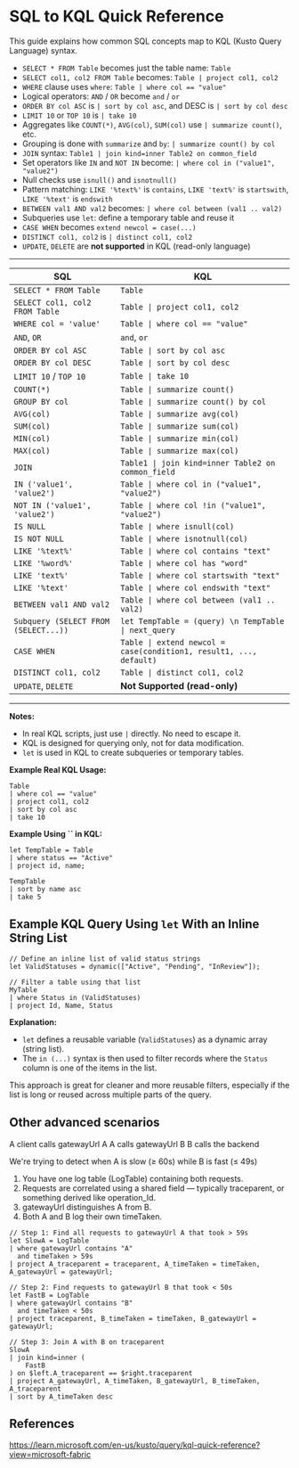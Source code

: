 # SQL to KQL Quick Reference

This guide explains how common SQL concepts map to KQL (Kusto Query Language) syntax.

- `SELECT * FROM Table` becomes just the table name: `Table`
- `SELECT col1, col2 FROM Table` becomes: `Table | project col1, col2`
- `WHERE` clause uses `where`: `Table | where col == "value"`
- Logical operators: `AND` / `OR` become `and` / `or`
- `ORDER BY col ASC` is `| sort by col asc`, and DESC is `| sort by col desc`
- `LIMIT 10` or `TOP 10` is `| take 10`
- Aggregates like `COUNT(*)`, `AVG(col)`, `SUM(col)` use `| summarize count()`, etc.
- Grouping is done with `summarize` and `by`: `| summarize count() by col`
- `JOIN` syntax: `Table1 | join kind=inner Table2 on common_field`
- Set operators like `IN` and `NOT IN` become: `| where col in ("value1", "value2")`
- Null checks use `isnull()` and `isnotnull()`
- Pattern matching: `LIKE '%text%'` is `contains`, `LIKE 'text%'` is `startswith`, `LIKE '%text'` is `endswith`
- `BETWEEN val1 AND val2` becomes: `| where col between (val1 .. val2)`
- Subqueries use `let`: define a temporary table and reuse it
- `CASE WHEN` becomes `extend newcol = case(...)`
- `DISTINCT col1, col2` is `| distinct col1, col2`
- `UPDATE`, `DELETE` are **not supported** in KQL (read-only language)

---

| **SQL**                              | **KQL**                                                            |
| ------------------------------------ | ------------------------------------------------------------------ |
| `SELECT * FROM Table`                | `Table`                                                            |
| `SELECT col1, col2 FROM Table`       | `Table \| project col1, col2`                                      |
| `WHERE col = 'value'`                | `Table \| where col == "value"`                                    |
| `AND`, `OR`                          | `and`, `or`                                                        |
| `ORDER BY col ASC`                   | `Table \| sort by col asc`                                         |
| `ORDER BY col DESC`                  | `Table \| sort by col desc`                                        |
| `LIMIT 10` / `TOP 10`                | `Table \| take 10`                                                 |
| `COUNT(*)`                           | `Table \| summarize count()`                                       |
| `GROUP BY col`                       | `Table \| summarize count() by col`                                |
| `AVG(col)`                           | `Table \| summarize avg(col)`                                      |
| `SUM(col)`                           | `Table \| summarize sum(col)`                                      |
| `MIN(col)`                           | `Table \| summarize min(col)`                                      |
| `MAX(col)`                           | `Table \| summarize max(col)`                                      |
| `JOIN`                               | `Table1 \| join kind=inner Table2 on common_field`                 |
| `IN ('value1', 'value2')`            | `Table \| where col in ("value1", "value2")`                       |
| `NOT IN ('value1', 'value2')`        | `Table \| where col !in ("value1", "value2")`                      |
| `IS NULL`                            | `Table \| where isnull(col)`                                       |
| `IS NOT NULL`                        | `Table \| where isnotnull(col)`                                    |
| `LIKE '%text%'`                      | `Table \| where col contains "text"`                               |
| `LIKE '%word%'`                      | `Table \| where col has "word"`                               |
| `LIKE 'text%'`                       | `Table \| where col startswith "text"`                             |
| `LIKE '%text'`                       | `Table \| where col endswith "text"`                               |
| `BETWEEN val1 AND val2`              | `Table \| where col between (val1 .. val2)`                        |
| `Subquery (SELECT FROM (SELECT...))` | `let TempTable = (query) \n TempTable \| next_query`               |
| `CASE WHEN`                          | `Table \| extend newcol = case(condition1, result1, ..., default)` |
| `DISTINCT col1, col2`                | `Table \| distinct col1, col2`                                     |
| `UPDATE`, `DELETE`                   | **Not Supported (read-only)**                                      |

---

**Notes:**

- In real KQL scripts, just use `|` directly. No need to escape it.
- KQL is designed for querying only, not for data modification.
- `let` is used in KQL to create subqueries or temporary tables.

**Example Real KQL Usage:**

```kql
Table
| where col == "value"
| project col1, col2
| sort by col asc
| take 10
```

**Example Using **``** in KQL:**

```kql
let TempTable = Table
| where status == "Active"
| project id, name;

TempTable
| sort by name asc
| take 5
```

## Example KQL Query Using `let` With an Inline String List

```kql
// Define an inline list of valid status strings
let ValidStatuses = dynamic(["Active", "Pending", "InReview"]);

// Filter a table using that list
MyTable
| where Status in (ValidStatuses)
| project Id, Name, Status
```

**Explanation:**

- `let` defines a reusable variable (`ValidStatuses`) as a dynamic array (string list).
- The `in (...)` syntax is then used to filter records where the `Status` column is one of the items in the list.

This approach is great for cleaner and more reusable filters, especially if the list is long or reused across multiple parts of the query.

## Other advanced scenarios

A client calls gatewayUrl A
A calls gatewayUrl B
B calls the backend

We're trying to detect when A is slow (≥ 60s) while B is fast (≤ 49s)

1. You have one log table (LogTable) containing both requests.
2. Requests are correlated using a shared field — typically traceparent, or something derived like operation_Id.
3. gatewayUrl distinguishes A from B.
4. Both A and B log their own timeTaken.

```kql
// Step 1: Find all requests to gatewayUrl A that took > 59s
let SlowA = LogTable
| where gatewayUrl contains "A"
  and timeTaken > 59s
| project A_traceparent = traceparent, A_timeTaken = timeTaken, A_gatewayUrl = gatewayUrl;

// Step 2: Find requests to gatewayUrl B that took < 50s
let FastB = LogTable
| where gatewayUrl contains "B"
  and timeTaken < 50s
| project traceparent, B_timeTaken = timeTaken, B_gatewayUrl = gatewayUrl;

// Step 3: Join A with B on traceparent
SlowA
| join kind=inner (
    FastB
) on $left.A_traceparent == $right.traceparent
| project A_gatewayUrl, A_timeTaken, B_gatewayUrl, B_timeTaken, A_traceparent
| sort by A_timeTaken desc
```

## References
https://learn.microsoft.com/en-us/kusto/query/kql-quick-reference?view=microsoft-fabric
